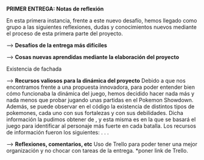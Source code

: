 **PRIMER ENTREGA: Notas de reflexión**

  En esta primera instancia, frente a este nuevo desafío, hemos llegado como grupo a las siguientes reflexiones, dudas y conocimientos nuevos mediante el proceso de esta primera parte del proyecto.

--> **Desafíos de la entrega más difíciles**

--> **Cosas nuevas aprendidas mediante la elaboración del proyecto**
  
  Existencia de fachada
  
--> **Recursos valiosos para la dinámica del proyecto**
  Debido a que nos encontramos frente a una propuesta innovadora, para poder entender bien cómo funcionaba la dinámica del juego, hemos decidido hacer nada más y nada menos que probar jugando unas partidas en el Pokemon Showdown.
  Además, se puede observar en el código la existencia de distintos tipos de pokemones, cada uno con sus fortalezas y con sus debilidades. Dicha información la pudimos obtener de <url info pokemones>, y esta misma es en la que se basará el juego para identificar al personaje más fuerte en cada batalla.
  Los recursos de información fueron los siguientes:
  .
  .
  .
  
--> **Reflexiones, comentarios, etc**
  Uso de Trello para poder tener una mejor organización y no chocar con tareas de la entrega.
  *poner link de Trello.
